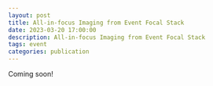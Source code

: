 ```yaml
---
layout: post
title: All-in-focus Imaging from Event Focal Stack
date: 2023-03-20 17:00:00
description: All-in-focus Imaging from Event Focal Stack
tags: event
categories: publication
---
```


Coming soon!
